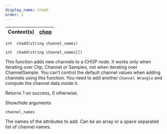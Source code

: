 ```yaml
---
display_name: chadd
order: 1
---
```

| Context(s) | [chop](../contexts/chop.html) |
| --- | --- |

`int  chadd(string channel_names)`

`int  chadd(string channel_names[])`

This function adds new channels to a CHOP node. It works only when iterating over Clip, Channel or Samples, not when iterating over ChannelSample. You can’t control the default channel values when adding channels using this function. You need to add another `Channel Wrangle` and compute the channel data inside it.

Returns 1 on success, 0 otherwise.

Show/hide arguments

`channel_names`

The names of the attributes to add. Can be an array or a space separated list of channel names.
